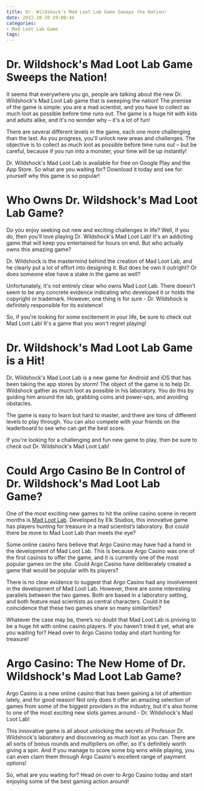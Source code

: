 ```yaml
---
title: Dr. Wildshock's Mad Loot Lab Game Sweeps the Nation!
date: 2022-10-28 19:08:44
categories:
- Mad Loot Lab Game
tags:
---
```



#  Dr. Wildshock's Mad Loot Lab Game Sweeps the Nation!

It seems that everywhere you go, people are talking about the new Dr. Wildshock's Mad Loot Lab game that is sweeping the nation! The premise of the game is simple: you are a mad scientist, and you have to collect as much loot as possible before time runs out. The game is a huge hit with kids and adults alike, and it's no wonder why – it's a lot of fun!

There are several different levels in the game, each one more challenging than the last. As you progress, you'll unlock new areas and challenges. The objective is to collect as much loot as possible before time runs out – but be careful, because if you run into a monster, your time will be up instantly!

Dr. Wildshock's Mad Loot Lab is available for free on Google Play and the App Store. So what are you waiting for? Download it today and see for yourself why this game is so popular!

#  Who Owns Dr. Wildshock's Mad Loot Lab Game?

Do you enjoy seeking out new and exciting challenges in life? Well, if you do, then you'll love playing Dr. Wildshock's Mad Loot Lab! It's an addicting game that will keep you entertained for hours on end. But who actually owns this amazing game?

Dr. Wildshock is the mastermind behind the creation of Mad Loot Lab, and he clearly put a lot of effort into designing it. But does he own it outright? Or does someone else have a stake in the game as well?

Unfortunately, it's not entirely clear who owns Mad Loot Lab. There doesn't seem to be any concrete evidence indicating who developed it or holds the copyright or trademark. However, one thing is for sure - Dr. Wildshock is definitely responsible for its existence!

So, if you're looking for some excitement in your life, be sure to check out Mad Loot Lab! It's a game that you won't regret playing!

#  Dr. Wildshock's Mad Loot Lab Game is a Hit!

Dr. Wildshock's Mad Loot Lab is a new game for Android and iOS that has been taking the app stores by storm! The object of the game is to help Dr. Wildshock gather as much loot as possible in his laboratory. You do this by guiding him around the lab, grabbing coins and power-ups, and avoiding obstacles.

The game is easy to learn but hard to master, and there are tons of different levels to play through. You can also compete with your friends on the leaderboard to see who can get the best score.

If you're looking for a challenging and fun new game to play, then be sure to check out Dr. Wildshock's Mad Loot Lab!

#  Could Argo Casino Be In Control of Dr. Wildshock's Mad Loot Lab Game?

One of the most exciting new games to hit the online casino scene in recent months is <a href="https://argo.casino/games/mad-loot-lab">Mad Loot Lab</a>. Developed by Elk Studios, this innovative game has players hunting for treasure in a mad scientist’s laboratory. But could there be more to Mad Loot Lab than meets the eye?

Some online casino fans believe that Argo Casino may have had a hand in the development of Mad Loot Lab. This is because Argo Casino was one of the first casinos to offer the game, and it is currently one of the most popular games on the site. Could Argo Casino have deliberately created a game that would be popular with its players?

There is no clear evidence to suggest that Argo Casino had any involvement in the development of Mad Loot Lab. However, there are some interesting parallels between the two games. Both are based in a laboratory setting, and both feature mad scientists as central characters. Could it be coincidence that these two games share so many similarities?

Whatever the case may be, there’s no doubt that Mad Loot Lab is proving to be a huge hit with online casino players. If you haven’t tried it yet, what are you waiting for? Head over to Argo Casino today and start hunting for treasure!

#  Argo Casino: The New Home of Dr. Wildshock's Mad Loot Lab Game?

Argo Casino is a new online casino that has been gaining a lot of attention lately, and for good reason! Not only does it offer an amazing selection of games from some of the biggest providers in the industry, but it's also home to one of the most exciting new slots games around - Dr. Wildshock's Mad Loot Lab!

This innovative game is all about unlocking the secrets of Professor Dr. Wildshock's laboratory and discovering as much loot as you can. There are all sorts of bonus rounds and multipliers on offer, so it's definitely worth giving a spin. And if you manage to score some big wins while playing, you can even claim them through Argo Casino's excellent range of payment options!

So, what are you waiting for? Head on over to Argo Casino today and start enjoying some of the best gaming action around!